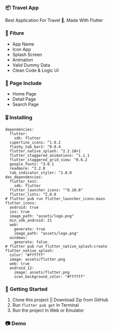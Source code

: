 ### 📦 **Travel App**

Best Application For Travel 🚀, 
Made With Flutter

### 🎁 **Fiture**
- App Name
- Icon App
- Splash Screen
- Animation
- Valid Dummy Data
- Clean Code & Logic UI

### 📄 **Page Include**
- Home Page
- Detail Page
- Search Page

### 🎖  **Installing**
```
dependencies:
  flutter:
    sdk: flutter
  cupertino_icons: ^1.0.2
  flashy_tab_bar2: ^0.0.4
  flutter_native_splash: ^2.2.10+1
  flutter_staggered_animations: ^1.1.1
  flutter_staggered_grid_view: ^0.6.2
  google_fonts: ^3.0.1
  readmore: ^2.2.0
  tab_indicator_styler: ^2.0.0
dev_dependencies:
  flutter_test:
    sdk: flutter
  flutter_launcher_icons: "^0.10.0"
  flutter_lints: ^2.0.0
# flutter pub run flutter_launcher_icons:main
flutter_icons:
  android: true
  ios: true
  image_path: "assets/logo.png"
  min_sdk_android: 21
  web:
    generate: true
    image_path: "assets/logo.png"
  windows:
    generate: false
# flutter pub run flutter_native_splash:create
flutter_native_splash:
  color: "#ffffff"
  image: assets/flutter.png
  web: true
  android_12:
    image: assets/flutter.png
    icon_background_color: "#ffffff"
```

### 🚀 **Getting Started**
1. Clone this project || Download Zip from GitHub
2. Run `flutter pub get` In Terminal
3. Run the project In Web or Emulator

### 📷 **Demo**



    
    